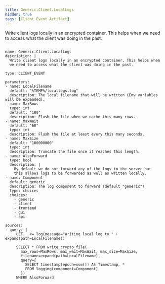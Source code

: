 ```yaml
---
title: Generic.Client.LocalLogs
hidden: true
tags: [Client Event Artifact]
---
```


Write client logs locally in an encrypted container. This helps when
we need to access what the client was doing in the past.


<pre><code class="language-yaml">
name: Generic.Client.LocalLogs
description: |
  Write client logs locally in an encrypted container. This helps when
  we need to access what the client was doing in the past.

type: CLIENT_EVENT

parameters:
- name: LocalFilename
  default: "%TEMP%/locallogs.log"
  description: The local filename that will be written (Env variables will be expanded).
- name: MaxRows
  type: int
  default: "100"
  description: Flush the file when we cache this many rows.
- name: MaxWait
  default: "60"
  type: int
  description: Flush the file at least every this many seconds.
- name: MaxSize
  default: "100000000"
  type: int
  description: Truncate the file once it reaches this length.
- name: AlsoForward
  type: bool
  description: |
    By default we do not forward any of the logs to the server but
    this allows logs to be forwarded as well as written locally.
- name: Component
  default: generic
  description: The log component to forward (default "generic")
  type: choices
  choices:
    - generic
    - client
    - frontend
    - gui
    - api

sources:
- query: |
     LET _ &lt;= log(message="Writing local log to " + expand(path=LocalFilename))

     SELECT * FROM write_crypto_file(
       max_rows=MaxRows, max_wait=MaxWait, max_size=MaxSize,
       filename=expand(path=LocalFilename),
       query={
         SELECT timestamp(epoch=now()) AS Timestamp, *
         FROM logging(component=Component)
       })
     WHERE AlsoForward

</code></pre>

